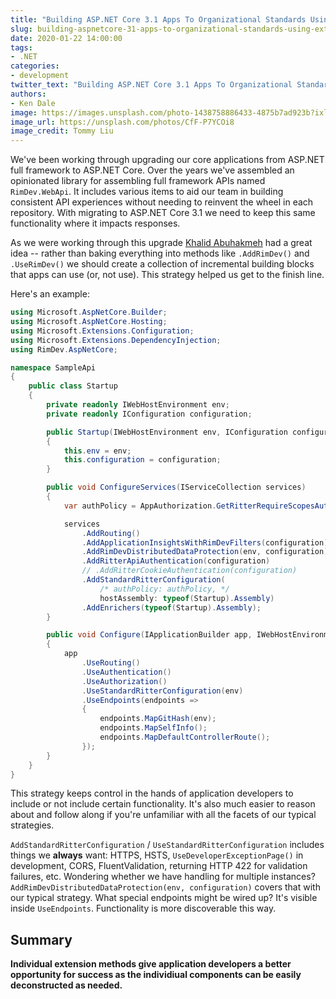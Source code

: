 ```yaml
---
title: "Building ASP.NET Core 3.1 Apps To Organizational Standards Using Extension Methods"
slug: building-aspnetcore-31-apps-to-organizational-standards-using-extension-methods
date: 2020-01-22 14:00:00
tags:
- .NET
categories:
- development
twitter_text: "Building ASP.NET Core 3.1 Apps To Organizational Standards Using Extension Methods"
authors: 
- Ken Dale
image: https://images.unsplash.com/photo-1438758886433-4875b7ad923b?ixlib=rb-1.2.1&ixid=eyJhcHBfaWQiOjEyMDd9&auto=format&fit=crop&w=1000&q=80
image_url: https://unsplash.com/photos/CfF-P7YCOi8
image_credit: Tommy Liu
---
```


We've been working through upgrading our core applications from ASP.NET full framework to ASP.NET Core. Over the years we've assembled an opinionated library for assembling full framework APIs named `RimDev.WebApi`. It includes various items to aid our team in building consistent API experiences without needing to reinvent the wheel in each repository. With migrating to ASP.NET Core 3.1 we need to keep this same functionality where it impacts responses.

As we were working through this upgrade [Khalid Abuhakmeh](/authors/khalid-abuhakmeh/) had a great idea -- rather than baking everything into methods like `.AddRimDev()` and `.UseRimDev()` we should create a collection of incremental building blocks that apps can use (or, not use). This strategy helped us get to the finish line.

Here's an example:

```csharp
using Microsoft.AspNetCore.Builder;
using Microsoft.AspNetCore.Hosting;
using Microsoft.Extensions.Configuration;
using Microsoft.Extensions.DependencyInjection;
using RimDev.AspNetCore;

namespace SampleApi
{
    public class Startup
    {
        private readonly IWebHostEnvironment env;
        private readonly IConfiguration configuration;

        public Startup(IWebHostEnvironment env, IConfiguration configuration)
        {
            this.env = env;
            this.configuration = configuration;
        }

        public void ConfigureServices(IServiceCollection services)
        {
            var authPolicy = AppAuthorization.GetRitterRequireScopesAuthorizationPolicy(configuration);

            services
                .AddRouting()
                .AddApplicationInsightsWithRimDevFilters(configuration)
                .AddRimDevDistributedDataProtection(env, configuration)
                .AddRitterApiAuthentication(configuration)
                // .AddRitterCookieAuthentication(configuration)
                .AddStandardRitterConfiguration(
                    /* authPolicy: authPolicy, */
                    hostAssembly: typeof(Startup).Assembly)
                .AddEnrichers(typeof(Startup).Assembly);
        }

        public void Configure(IApplicationBuilder app, IWebHostEnvironment env)
        {
            app
                .UseRouting()
                .UseAuthentication()
                .UseAuthorization()
                .UseStandardRitterConfiguration(env)
                .UseEndpoints(endpoints =>
                {
                    endpoints.MapGitHash(env);
                    endpoints.MapSelfInfo();
                    endpoints.MapDefaultControllerRoute();
                });
        }
    }
}
```

This strategy keeps control in the hands of application developers to include or not include certain functionality. It's also much easier to reason about and follow along if you're unfamiliar with all the facets of our typical strategies.

`AddStandardRitterConfiguration` / `UseStandardRitterConfiguration` includes things we **always** want: HTTPS, HSTS, `UseDeveloperExceptionPage()` in development, CORS, FluentValidation, returning HTTP 422 for validation failures, etc. Wondering whether we have handling for multiple instances? `AddRimDevDistributedDataProtection(env, configuration)` covers that with our typical strategy. What special endpoints might be wired up? It's visible inside `UseEndpoints`. Functionality is more discoverable this way.

## Summary

**Individual extension methods give application developers a better opportunity for success as the individiual components can be easily deconstructed as needed.**
